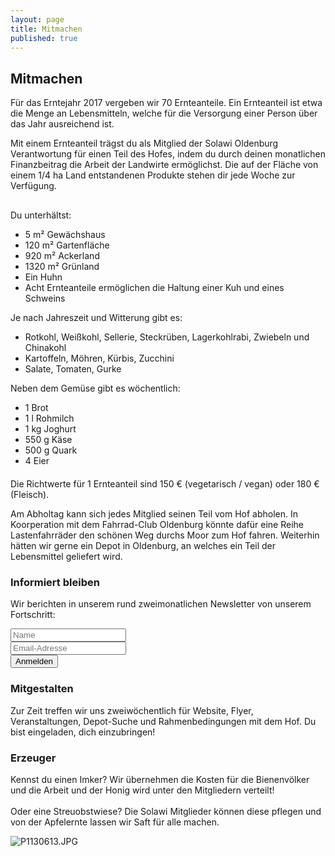```yaml
---
layout: page
title: Mitmachen
published: true
---
```




## Mitmachen

Für das Erntejahr 2017 vergeben wir 70 Ernteanteile. Ein Ernteanteil ist etwa die Menge an Lebensmitteln, welche für die Versorgung einer Person über das Jahr ausreichend ist.

Mit einem Ernteanteil trägst du als Mitglied der Solawi Oldenburg Verantwortung für einen Teil des Hofes, indem du durch deinen monatlichen Finanzbeitrag die Arbeit der Landwirte ermöglichst. Die auf der Fläche von einem 1/4 ha Land entstandenen Produkte stehen dir jede Woche zur Verfügung.

<div class="row" style="margin-top:30px; margin-bottom:20px">
	<div class="col-sm-4">
		Du unterhältst:
		<ul class="minus_left">
			<li>5 m² Gewächshaus</li>
			<li>120 m² Gartenfläche</li>
			<li>920 m² Ackerland</li>
			<li>1320 m² Grünland</li>
			<li>Ein Huhn</li>
			<li>Acht Ernteanteile ermöglichen die Haltung einer Kuh und eines Schweins</li>
		</ul>
	</div>
	<div class="col-sm-4">
		Je nach Jahreszeit und Witterung gibt es:
		<ul class="minus_left">
			<li>Rotkohl, Weißkohl, Sellerie, Steckrüben, Lagerkohlrabi, Zwiebeln und Chinakohl</li>
			<li>Kartoffeln, Möhren, Kürbis, Zucchini</li>
			<li>Salate, Tomaten, Gurke</li>
		</ul>
	</div>
	<div class="col-sm-4">
		Neben dem Gemüse gibt es wöchentlich:
		<ul class="minus_left">
	        <li>1 Brot</li>
			<li>1 l Rohmilch</li>
			<li>1 kg Joghurt</li>
			<li>550 g Käse</li>
			<li>500 g Quark</li>
			<li>4 Eier</li>
		</ul>
	</div>
</div>

Die Richtwerte für 1 Ernteanteil sind 150 € (vegetarisch / vegan) oder 180 € (Fleisch).

Am Abholtag kann sich jedes Mitglied seinen Teil vom Hof abholen. In Koorperation mit dem Fahrrad-Club Oldenburg könnte dafür eine Reihe Lastenfahrräder den schönen Weg durchs Moor zum Hof fahren. Weiterhin hätten wir gerne ein Depot in Oldenburg, an welches ein Teil der Lebensmittel geliefert wird.

<div class="row">
	<div class="col-sm-4">
		<h3>Informiert bleiben</h3>
		<p>
			Wir berichten in unserem rund zweimonatlichen Newsletter von unserem Fortschritt:
			<form action="todo" method="post" style="width:220px">
				<div class="form-group">
					<input type="text" name="name" class="form-control" placeholder="Name">
				</div>				
				<div class="form-group">
					<input type="hidden" name="redirect_to" value="/kontakt_danke/" />  
					<input type="email" name="email" class="form-control" placeholder="Email-Adresse">
				</div>
				<div class="form-group">
					<button type="submit" class="btn btn-success">Anmelden</button>
				</div>
			</form>
		</p>
	</div>
	<div class="col-sm-4">
		<h3>Mitgestalten</h3>
		<p>
			Zur Zeit treffen wir uns zweiwöchentlich für Website, Flyer, Veranstaltungen, Depot-Suche und Rahmenbedingungen mit dem Hof.
			Du bist eingeladen, dich einzubringen!
		</p>
	</div>
	<div class="col-sm-4">
		<h3>Erzeuger</h3>
		<p>
			Kennst du einen Imker? Wir übernehmen die Kosten für die Bienenvölker und die Arbeit und der Honig wird unter den Mitgliedern verteilt!
			<br><br>
			Oder eine Streuobstwiese? Die Solawi Mitglieder können diese pflegen und von der Apfelernte lassen wir Saft für alle machen.
		</p>
	</div>
</div>

![P1130613.JPG]({{site.baseurl}}/public/images/P1130613.JPG)
